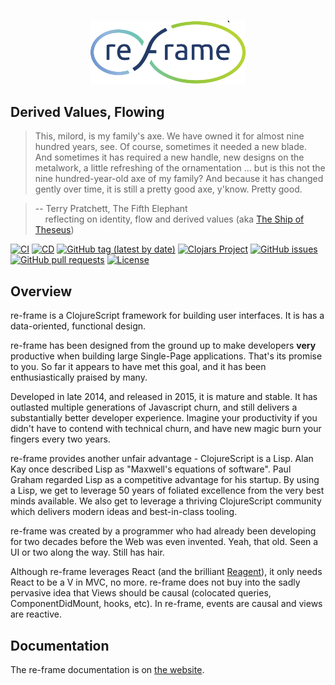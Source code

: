 

<img width="0.3vw" src="docs/images/logo/re-frame_256w.png?raw=true">

<p align="center"><a href="https://day8.github.io/re-frame" target="_blank" rel="noopener noreferrer"><img width="250" src="docs/images/logo/re-frame_256w.png?raw=true" alt="re-frame logo"></a></p>

## Derived Values, Flowing

> This, milord, is my family's axe. We have owned it for almost nine hundred years, see. Of course,
sometimes it needed a new blade. And sometimes it has required a new handle, new designs on the
metalwork, a little refreshing of the ornamentation ... but is this not the nine hundred-year-old
axe of my family? And because it has changed gently over time, it is still a pretty good axe,
y'know. Pretty good.

> -- Terry Pratchett, The Fifth Elephant <br>
> &nbsp;&nbsp;&nbsp; reflecting on identity, flow and derived values  (aka [The Ship of Theseus](https://en.wikipedia.org/wiki/Ship_of_Theseus))


[![CI](https://github.com/day8/re-frame/workflows/ci/badge.svg)](https://github.com/day8/re-frame/actions?workflow=ci)
[![CD](https://github.com/day8/re-frame/workflows/cd/badge.svg)](https://github.com/day8/re-frame/actions?workflow=cd)
[![GitHub tag (latest by date)](https://img.shields.io/github/v/tag/day8/re-frame?style=flat)](https://github.com/day8/re-frame/tags)
[![Clojars Project](https://img.shields.io/clojars/v/re-frame.svg)](https://clojars.org/re-frame)
[![GitHub issues](https://img.shields.io/github/issues-raw/day8/re-frame?style=flat)](https://github.com/day8/re-frame/issues)
[![GitHub pull requests](https://img.shields.io/github/issues-pr/day8/re-frame)](https://github.com/day8/re-frame/pulls)
[![License](https://img.shields.io/github/license/day8/re-frame.svg)](license.txt)

## Overview

re-frame is a ClojureScript framework for building user interfaces.
It is has a data-oriented, functional design.

re-frame has been designed from the ground up to make developers **very**
productive when building large Single-Page applications. That's its promise to you. 
So far it appears to have met this 
goal, and it has been enthusiastically praised by many.

Developed in late 2014, and released in 2015, it is mature and stable. 
It has outlasted multiple generations of Javascript churn, and still delivers a substantially better developer experience. Imagine your productivity if you didn't have to contend with technical churn, and have new magic burn your fingers every two years.  


re-frame provides another unfair advantage - ClojureScript is a Lisp. Alan Kay
once described Lisp as "Maxwell's equations of software". Paul Graham 
regarded Lisp as a competitive advantage for his startup.  By using a Lisp, we 
get to leverage 50 years of foliated excellence from the very best minds available.
We also get to leverage a thriving ClojureScript community which delivers modern ideas and best-in-class tooling.


re-frame was created by a programmer who had already been developing for two decades
before the Web was even invented. Yeah, that old. Seen a UI or two along the way. Still has hair.

Although re-frame leverages React (and the brilliant [Reagent](http://reagent-project.github.io/)), it only needs 
React to be a V in MVC, no more. re-frame does not buy into the sadly pervasive idea that Views should be causal (colocated queries, ComponentDidMount, hooks, etc).
In re-frame, events are causal and views are reactive. 

## Documentation 

The re-frame documentation is on [the website](http://day8.github.io/re-frame/).

